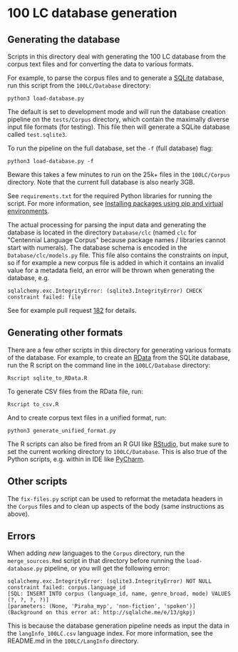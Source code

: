 # 100 LC database generation

## Generating the database

Scripts in this directory deal with generating the 100 LC database from the corpus text files and for converting the data to various formats.

For example, to parse the corpus files and to generate a [SQLite](https://www.sqlite.org/index.html) database, run this script from the `100LC/Database` directory:

`python3 load-database.py`

The default is set to development mode and will run the database creation pipeline on the `tests/Corpus` directory, which contain the maximally diverse input file formats (for testing). This file then will generate a SQLite database called `test.sqlite3`.

To run the pipeline on the full database, set the `-f` (full database) flag:

`python3 load-database.py -f`

Beware this takes a few minutes to run on the 25k+ files in the `100LC/Corpus` directory. Note that the current full database is also nearly 3GB.

See `requirements.txt` for the required Python libraries for running the script. For more information, see [Installing packages using pip and virtual environments](https://packaging.python.org/guides/installing-using-pip-and-virtual-environments/).

The actual processing for parsing the input data and generating the database is located in the directory `Database/clc` (named `clc` for "Centennial Language Corpus" because package names / libraries cannot start with numerals). The database schema is encoded in the `Database/clc/models.py` file. This file also contains the constraints on input, so if for example a new corpus file is added in which it contains an invalid value for a metadata field, an error will be thrown when generating the database, e.g.

`sqlalchemy.exc.IntegrityError: (sqlite3.IntegrityError) CHECK constraint failed: file`

See for example pull request [182](https://github.com/uzling/100LC/pull/182) for details.


## Generating other formats

There are a few other scripts in this directory for generating various formats of the database. For example, to create an [RData](https://bookdown.org/ndphillips/YaRrr/rdata-files.html) from the SQLite database, run the R script on the command line in the `100LC/Database` directory:

`Rscript sqlite_to_RData.R`

To generate CSV files from the RData file, run:

`Rscript to_csv.R`

And to create corpus text files in a unified format, run:

`python3 generate_unified_format.py`

The R scripts can also be fired from an R GUI like [RStudio](https://rstudio.com/), but make sure to set the current working directory to `100LC/Database`. This is also true of the Python scripts, e.g. within in IDE like [PyCharm](https://www.jetbrains.com/pycharm/).


## Other scripts

The `fix-files.py` script can be used to reformat the metadata headers in the `Corpus` files and to clean up aspects of the body (same instructions as above).


## Errors

When adding *new* languages to the `Corpus` directory, run the `merge_sources.Rmd` script in that directory before running the `load-database.py` pipeline, or you will get the following error:

```
sqlalchemy.exc.IntegrityError: (sqlite3.IntegrityError) NOT NULL constraint failed: corpus.language_id
[SQL: INSERT INTO corpus (language_id, name, genre_broad, mode) VALUES (?, ?, ?, ?)]
[parameters: (None, 'Piraha_myp', 'non-fiction', 'spoken')]
(Background on this error at: http://sqlalche.me/e/13/gkpj)
```

This is because the database generation pipeline needs as input the data in the `langInfo_100LC.csv` language index. For more information, see the README.md in the `100LC/LangInfo` directory.

